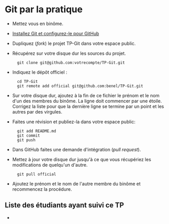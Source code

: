 Git par la pratique
===================

* Mettez vous en binôme.
* [Installez Git et configurez-le pour GitHub](http://help.github.com/set-up-git-redirect/)
* Dupliquez (*fork*) le projet TP-Git dans votre espace public.
* Récupérez sur votre disque dur les sources du projet.

        git clone git@github.com:votrecompte/TP-Git.git

* Indiquez le dépôt officiel :

        cd TP-Git
        git remote add official git@github.com:benel/TP-Git.git 

* Sur votre disque dur, ajoutez à la fin de ce fichier le prénom et le nom d'un des membres du binôme. La ligne doit commencer par une étoile. Corrigez la liste pour que la dernière ligne se termine par un point et les autres par des virgules.
* Faites une révision et publiez-la dans votre espace public:

        git add README.md
        git commit
        git push

* Dans GitHub faites une demande d'intégration (*pull request*). 
* Mettez à jour votre disque dur jusqu'à ce que vous récupériez les modifications de quelqu'un d'autre.

        git pull official 

* Ajoutez le prénom et le nom de l'autre membre du binôme et recommencez la procédure.


Liste des étudiants ayant suivi ce TP
-------------------------------------

* 
